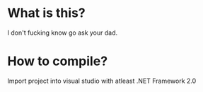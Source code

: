 # What is this?
I don't fucking know go ask your dad.
# How to compile?
Import project into visual studio with atleast .NET Framework 2.0
